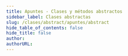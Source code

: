 ```yaml
---
title: Apuntes - Clases y métodos abstractos
sidebar_label: Clases abstractas
slug: /clases/abstract/apuntes/abstract
hide_table_of_contents: false
hide_title: false
author: 
authorURL: 
---
```

